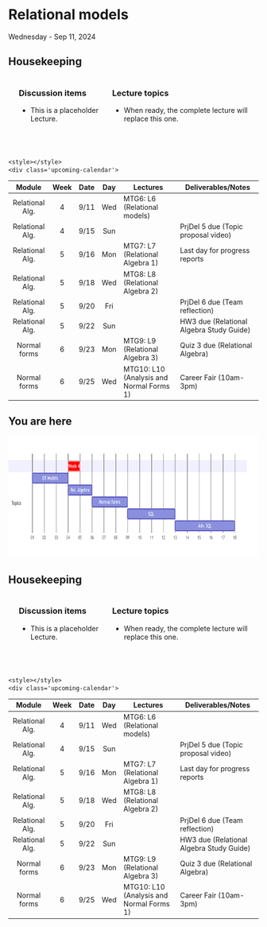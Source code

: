 # Relational models

Wednesday - Sep 11, 2024

## Housekeeping

<div class="columns">

<div class="column" width="9%">

</div>

<div class="column" width="45%">

### Discussion items

- This is a placeholder Lecture.

</div>

<div class="column" width="40%">

### Lecture topics

- When ready, the complete lecture will replace this one.

</div>

</div>

<div style="margin-top:25px">

 

</div>

<div>

    <style></style>
    <div class='upcoming-calendar'>

|     Module      | Week | Date | Day | Lectures                                 | Deliverables/Notes                       |
|:---------------:|:----:|:----:|:---:|------------------------------------------|------------------------------------------|
| Relational Alg. |  4   | 9/11 | Wed | MTG6: L6 (Relational models)             |                                          |
| Relational Alg. |  4   | 9/15 | Sun |                                          | PrjDel 5 due (Topic proposal video)      |
| Relational Alg. |  5   | 9/16 | Mon | MTG7: L7 (Relational Algebra 1)          | Last day for progress reports            |
| Relational Alg. |  5   | 9/18 | Wed | MTG8: L8 (Relational Algebra 2)          |                                          |
| Relational Alg. |  5   | 9/20 | Fri |                                          | PrjDel 6 due (Team reflection)           |
| Relational Alg. |  5   | 9/22 | Sun |                                          | HW3 due (Relational Algebra Study Guide) |
|  Normal forms   |  6   | 9/23 | Mon | MTG9: L9 (Relational Algebra 3)          | Quiz 3 due (Relational Algebra)          |
|  Normal forms   |  6   | 9/25 | Wed | MTG10: L10 (Analysis and Normal Forms 1) | Career Fair (10am-3pm)                   |

</div>

</div>

## You are here

<img src="lecture-06_files\figure-commonmark\mermaid-figure-1.png"
style="width:8.17in;height:2.54in" />

## Housekeeping

<div class="columns">

<div class="column" width="9%">

</div>

<div class="column" width="45%">

### Discussion items

- This is a placeholder Lecture.

</div>

<div class="column" width="40%">

### Lecture topics

- When ready, the complete lecture will replace this one.

</div>

</div>

<div style="margin-top:25px">

 

</div>

<div>

    <style></style>
    <div class='upcoming-calendar'>

|     Module      | Week | Date | Day | Lectures                                 | Deliverables/Notes                       |
|:---------------:|:----:|:----:|:---:|------------------------------------------|------------------------------------------|
| Relational Alg. |  4   | 9/11 | Wed | MTG6: L6 (Relational models)             |                                          |
| Relational Alg. |  4   | 9/15 | Sun |                                          | PrjDel 5 due (Topic proposal video)      |
| Relational Alg. |  5   | 9/16 | Mon | MTG7: L7 (Relational Algebra 1)          | Last day for progress reports            |
| Relational Alg. |  5   | 9/18 | Wed | MTG8: L8 (Relational Algebra 2)          |                                          |
| Relational Alg. |  5   | 9/20 | Fri |                                          | PrjDel 6 due (Team reflection)           |
| Relational Alg. |  5   | 9/22 | Sun |                                          | HW3 due (Relational Algebra Study Guide) |
|  Normal forms   |  6   | 9/23 | Mon | MTG9: L9 (Relational Algebra 3)          | Quiz 3 due (Relational Algebra)          |
|  Normal forms   |  6   | 9/25 | Wed | MTG10: L10 (Analysis and Normal Forms 1) | Career Fair (10am-3pm)                   |

</div>

</div>
